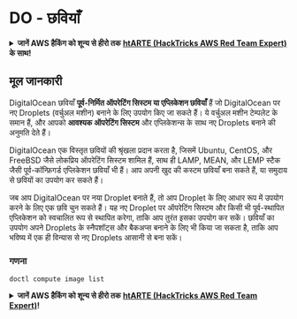 # DO - छवियाँ

<details>

<summary><strong>जानें AWS हैकिंग को शून्य से हीरो तक</strong> <a href="https://training.hacktricks.xyz/courses/arte"><strong>htARTE (HackTricks AWS Red Team Expert)</strong></a><strong> के साथ!</strong></summary>

HackTricks का समर्थन करने के अन्य तरीके:

* यदि आप अपनी **कंपनी का विज्ञापन HackTricks में देखना चाहते हैं** या **HackTricks को PDF में डाउनलोड करना चाहते हैं** तो [**सब्सक्रिप्शन प्लान्स देखें**](https://github.com/sponsors/carlospolop)!
* [**आधिकारिक PEASS और HackTricks स्वैग**](https://peass.creator-spring.com) प्राप्त करें
* हमारे विशेष [**NFTs**](https://opensea.io/collection/the-peass-family) कलेक्शन, [**The PEASS Family**](https://opensea.io/collection/the-peass-family) खोजें
* **शामिल हों** 💬 [**डिस्कॉर्ड समूह**](https://discord.gg/hRep4RUj7f) या [**टेलीग्राम समूह**](https://t.me/peass) या हमें **ट्विटर** 🐦 [**@hacktricks_live**](https://twitter.com/hacktricks_live)** पर फॉलो** करें।
* **हैकिंग ट्रिक्स साझा करें, HackTricks** और [**HackTricks Cloud**](https://github.com/carlospolop/hacktricks) github repos में PRs सबमिट करके।

</details>

## मूल जानकारी

DigitalOcean छवियाँ **पूर्व-निर्मित ऑपरेटिंग सिस्टम या एप्लिकेशन छवियाँ** हैं जो DigitalOcean पर नए Droplets (वर्चुअल मशीन) बनाने के लिए उपयोग किए जा सकते हैं। ये वर्चुअल मशीन टेम्पलेट के समान हैं, और आपको **आवश्यक ऑपरेटिंग सिस्टम** और एप्लिकेशन्स के साथ नए Droplets बनाने की अनुमति देते हैं।

DigitalOcean एक विस्तृत छवियों की श्रृंखला प्रदान करता है, जिसमें Ubuntu, CentOS, और FreeBSD जैसे लोकप्रिय ऑपरेटिंग सिस्टम शामिल हैं, साथ ही LAMP, MEAN, और LEMP स्टैक जैसी पूर्व-कॉन्फ़िगर्ड एप्लिकेशन छवियाँ भी हैं। आप अपनी खुद की कस्टम छवियाँ बना सकते हैं, या समुदाय से छवियों का उपयोग कर सकते हैं।

जब आप DigitalOcean पर नया Droplet बनाते हैं, तो आप Droplet के लिए आधार रूप में उपयोग करने के लिए एक छवि चुन सकते हैं। यह नए Droplet पर ऑपरेटिंग सिस्टम और किसी भी पूर्व-स्थापित एप्लिकेशन को स्वचालित रूप से स्थापित करेगा, ताकि आप तुरंत इसका उपयोग कर सकें। छवियाँ का उपयोग अपने Droplets के स्नैपशॉट्स और बैकअप्स बनाने के लिए भी किया जा सकता है, ताकि आप भविष्य में एक ही विन्यास से नए Droplets आसानी से बना सकें।

### गणना
```
doctl compute image list
```
<details>

<summary><strong>जानें AWS हैकिंग को शून्य से हीरो तक</strong> <a href="https://training.hacktricks.xyz/courses/arte"><strong>htARTE (HackTricks AWS Red Team Expert)</strong></a><strong>!</strong></summary>

दूसरे तरीके HackTricks का समर्थन करने के लिए:

* अगर आप अपनी **कंपनी का विज्ञापन HackTricks में देखना चाहते हैं** या **HackTricks को PDF में डाउनलोड करना चाहते हैं** तो [**सब्सक्रिप्शन प्लान्स**](https://github.com/sponsors/carlospolop) देखें!
* [**आधिकारिक PEASS & HackTricks स्वैग**](https://peass.creator-spring.com) प्राप्त करें
* हमारे विशेष [**NFTs**](https://opensea.io/collection/the-peass-family) कलेक्शन, [**The PEASS Family**](https://opensea.io/collection/the-peass-family) खोजें
* **शामिल हों** 💬 [**Discord समूह**](https://discord.gg/hRep4RUj7f) या [**टेलीग्राम समूह**](https://t.me/peass) या हमें **ट्विटर** 🐦 [**@hacktricks_live**](https://twitter.com/hacktricks_live)** पर फॉलो** करें।
* **अपने हैकिंग ट्रिक्स साझा करें, PRs सबमिट करके** [**HackTricks**](https://github.com/carlospolop/hacktricks) और [**HackTricks Cloud**](https://github.com/carlospolop/hacktricks-cloud) github repos में।

</details>
